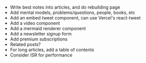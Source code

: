 - Write best notes into articles, and do rebuilding page
- Add mental models, problems/questions, people, books, etc
- Add an embed tweet component, can use Vercel's react-tweet
- Add a video component
- Add a mermaid renderer component
- Add a newsletter signup form
- Add premium subscriptions
- Related posts?
- For long articles, add a table of contents
- Consider ISR for performance


